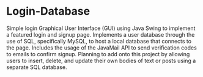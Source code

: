 # Login-Database
Simple login Graphical User Interface (GUI) using Java Swing to implement a featured login and signup page. Implements a user database through the use of SQL, specifically MySQL, to host a local database that connects to the page. Includes the usage of the JavaMail API to send verification codes to emails to confirm signup. Planning to add onto this project by allowing users to insert, delete, and update their own bodies of text or posts using a separate SQL database.
